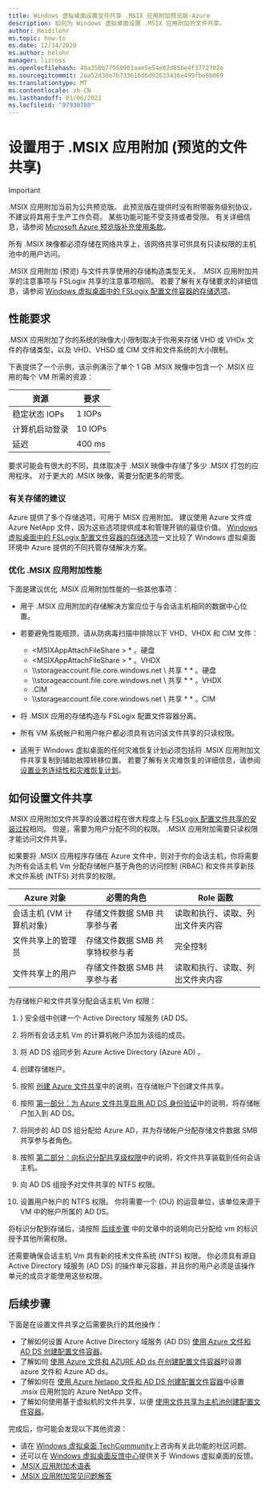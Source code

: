 ```yaml
---
title: Windows 虚拟桌面设置文件共享 .MSIX 应用附加预览版-Azure
description: 如何为 Windows 虚拟桌面设置 .MSIX 应用附加的文件共享。
author: Heidilohr
ms.topic: how-to
ms.date: 12/14/2020
ms.author: helohr
manager: lizross
ms.openlocfilehash: 49a350b77958901aae5e54e82d856e4f3772702e
ms.sourcegitcommit: 2aa52d30e7b733616d6d92633436e499fbe8b069
ms.translationtype: MT
ms.contentlocale: zh-CN
ms.lasthandoff: 01/06/2021
ms.locfileid: "97930780"
---
```

# <a name="set-up-a-file-share-for-msix-app-attach-preview"></a>设置用于 .MSIX 应用附加 (预览的文件共享) 

> [!IMPORTANT]
> .MSIX 应用附加当前为公共预览版。
> 此预览版在提供时没有附带服务级别协议，不建议将其用于生产工作负荷。 某些功能可能不受支持或者受限。 有关详细信息，请参阅 [Microsoft Azure 预览版补充使用条款](https://azure.microsoft.com/support/legal/preview-supplemental-terms/)。

所有 .MSIX 映像都必须存储在网络共享上，该网络共享可供具有只读权限的主机池中的用户访问。

.MSIX 应用附加 (预览) 与文件共享使用的存储构造类型无关。 .MSIX 应用附加共享的注意事项与 FSLogix 共享的注意事项相同。 若要了解有关存储要求的详细信息，请参阅 [Windows 虚拟桌面中的 FSLogix 配置文件容器的存储选项](store-fslogix-profile.md)。

## <a name="performance-requirements"></a>性能要求

.MSIX 应用附加了你的系统的映像大小限制取决于你用来存储 VHD 或 VHDx 文件的存储类型，以及 VHD、VHSD 或 CIM 文件和文件系统的大小限制。

下表提供了一个示例，该示例演示了单个 1 GB .MSIX 映像中包含一个 .MSIX 应用的每个 VM 所需的资源：

| 资源             | 要求 |
|----------------------|--------------|
| 稳定状态 IOPs    | 1 IOPs       |
| 计算机启动登录 | 10 IOPs      |
| 延迟              | 400 ms       |

要求可能会有很大的不同，具体取决于 .MSIX 映像中存储了多少 .MSIX 打包的应用程序。 对于更大的 .MSIX 映像，需要分配更多的带宽。

### <a name="storage-recommendations"></a>有关存储的建议

Azure 提供了多个存储选项，可用于 MISX 应用附加。 建议使用 Azure 文件或 Azure NetApp 文件，因为这些选项提供成本和管理开销的最佳价值。 [Windows 虚拟桌面中的 FSLogix 配置文件容器的存储选项](store-fslogix-profile.md)一文比较了 Windows 虚拟桌面环境中 Azure 提供的不同托管存储解决方案。

### <a name="optimize-msix-app-attach-performance"></a>优化 .MSIX 应用附加性能

下面是建议优化 .MSIX 应用附加性能的一些其他事项：

- 用于 .MSIX 应用附加的存储解决方案应位于与会话主机相同的数据中心位置。
- 若要避免性能瓶颈，请从防病毒扫描中排除以下 VHD、VHDX 和 CIM 文件：
   
    - <MSIXAppAttachFileShare \> \* 。硬盘
    - <MSIXAppAttachFileShare \> \* 。VHDX
    - \\\\storageaccount.file.core.windows.net \\ 共享 \* \* 。硬盘
    - \\\\storageaccount.file.core.windows.net \\ 共享 \* \* 。VHDX
    - <MSIXAppAttachFileShare>.CIM
    - \\\\storageaccount.file.core.windows.net \\ 共享 \* \* 。CIM

- 将 .MSIX 应用的存储构造与 FSLogix 配置文件容器分离。
- 所有 VM 系统帐户和用户帐户都必须具有访问该文件共享的只读权限。
- 适用于 Windows 虚拟桌面的任何灾难恢复计划必须包括将 .MSIX 应用附加文件共享复制到辅助故障转移位置。 若要了解有关灾难恢复的详细信息，请参阅 [设置业务连续性和灾难恢复计划](disaster-recovery.md)。

## <a name="how-to-set-up-the-file-share"></a>如何设置文件共享

.MSIX 应用附加文件共享的设置过程在很大程度上与 [FSLogix 配置文件共享的安装过程](create-host-pools-user-profile.md)相同。 但是，需要为用户分配不同的权限。 .MSIX 应用附加需要只读权限才能访问文件共享。

如果要将 .MSIX 应用程序存储在 Azure 文件中，则对于你的会话主机，你将需要为所有会话主机 Vm 分配存储帐户基于角色的访问控制 (RBAC) 和文件共享新技术文件系统 (NTFS) 对共享的权限。

| Azure 对象                      | 必需的角色                                     | Role 函数                                  |
|-----------------------------------|--------------------------------------------------|-----------------------------------------------|
| 会话主机 (VM 计算机对象) | 存储文件数据 SMB 共享参与者          | 读取和执行、读取、列出文件夹内容  |
| 文件共享上的管理员              | 存储文件数据 SMB 共享特权参与者 | 完全控制                                  |
| 文件共享上的用户               | 存储文件数据 SMB 共享参与者          | 读取和执行、读取、列出文件夹内容  |

为存储帐户和文件共享分配会话主机 Vm 权限：

1. ) 安全组中创建一个 Active Directory 域服务 (AD DS。

2. 将所有会话主机 Vm 的计算机帐户添加为该组的成员。

3. 将 AD DS 组同步到 Azure Active Directory (Azure AD) 。

4. 创建存储帐户。

5. 按照 [创建 Azure 文件共享](../storage/files/storage-how-to-create-file-share.md#create-file-share)中的说明，在存储帐户下创建文件共享。

6. 按照 [第一部分：为 Azure 文件共享启用 AD DS 身份验证](../storage/files/storage-files-identity-ad-ds-enable.md#option-one-recommended-use-azfileshybrid-powershell-module)中的说明，将存储帐户加入到 AD DS。

7. 将同步的 AD DS 组分配给 Azure AD，并为存储帐户分配存储文件数据 SMB 共享参与者角色。

8. 按照 [第二部分：向标识分配共享级权限](../storage/files/storage-files-identity-ad-ds-assign-permissions.md)中的说明，将文件共享装载到任何会话主机。

9. 向 AD DS 组授予对文件共享的 NTFS 权限。

10. 设置用户帐户的 NTFS 权限。 你将需要一个 (OU) 的运营单位，该单位来源于 VM 中的帐户所属的 AD DS。

将标识分配到存储后，请按照 [后续步骤](#next-steps) 中的文章中的说明向已分配给 vm 的标识授予其他所需权限。

还需要确保会话主机 Vm 具有新的技术文件系统 (NTFS) 权限。 你必须具有源自 Active Directory 域服务 (AD DS) 的操作单元容器，并且你的用户必须是该操作单元的成员才能使用这些权限。

## <a name="next-steps"></a>后续步骤

下面是在设置文件共享之后需要执行的其他操作：

- 了解如何设置 Azure Active Directory 域服务 (AD DS) [使用 Azure 文件和 AD DS 创建配置文件容器](create-file-share.md)。
- 了解如何 [使用 Azure 文件和 AZURE AD ds 在创建配置文件容器](create-profile-container-adds.md)时设置 azure 文件和 Azure AD ds。
- 了解如何在 [使用 Azure Netapp 文件和 AD DS 创建配置文件容器](create-fslogix-profile-container.md)中设置 .msix 应用附加的 Azure NetApp 文件。
- 了解如何使用基于虚拟机的文件共享，以便 [使用文件共享为主机池创建配置文件容器](create-host-pools-user-profile.md)。

完成后，你可能会发现以下其他资源：

- 请在 [Windows 虚拟桌面 TechCommunity](https://techcommunity.microsoft.com/t5/Windows-Virtual-Desktop/bd-p/WindowsVirtualDesktop)上咨询有关此功能的社区问题。
- 还可以在 [Windows 虚拟桌面反馈中心](https://support.microsoft.com/help/4021566/windows-10-send-feedback-to-microsoft-with-feedback-hub-app)提供关于 Windows 虚拟桌面的反馈。
- [.MSIX 应用附加术语表](app-attach-glossary.md)
- [.MSIX 应用附加常见问题解答](app-attach-faq.md)
